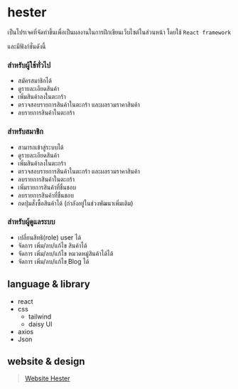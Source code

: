 ﻿# hester

เป็นโปรเจคที่จัดทำขึ้นเพื่อเป็นผลงานในการฝึกเขียนเว็บไซต์ในส่วนหน้า โดยใช้ `React framework`

และมีฟังก์ชั่นดังนี้

### สำหรับผู้ใช้ทั่วไป
* สมัครสมาชิกได้
* ดูรายละเอียดสินค้า
* เพิ่มสินค้าลงในตะกร้า
* ตรวจสอบรายการสินค้าในตะกร้า และผลรวมราคาสินค้า
* ลบรายการสินค้าในตะกร้า

### สำหรับสมาชิก
* สามารถเข้าสู่ระบบได้
* ดูรายละเอียดสินค้า
* เพิ่มสินค้าลงในตะกร้า
* ตรวจสอบรายการสินค้าในตะกร้า และผลรวมราคาสินค้า
* ลบรายการสินค้าในตะกร้า
* เพิ่มรายการสินค้าที่ชื่นชอบ
* ลบรายการสินค้าที่ชื่นชอบ
* กดปุ่มสั่งซื้อสินค้าได้ (กำลังอยู่ในช่วงพัฒนาเพิ่มเติม)

### สำหรับผู้ดูแลระบบ
* เปลี่ยนสิทธิ(role) user ได้
* จัดการ เพิ่ม/ลบ/แก้ไข สินค้าได้
* จัดการ เพิ่ม/ลบ/แก้ไข หมวดหมู่สินค้าได้ได้
* จัดการ เพิ่ม/ลบ/แก้ไข ฺBlog ได้

## language & library

* react
* css
  * tailwind
  * daisy UI
* axios
* Json


## website & design

> [Website Hester](https://hester.vercel.app/)

